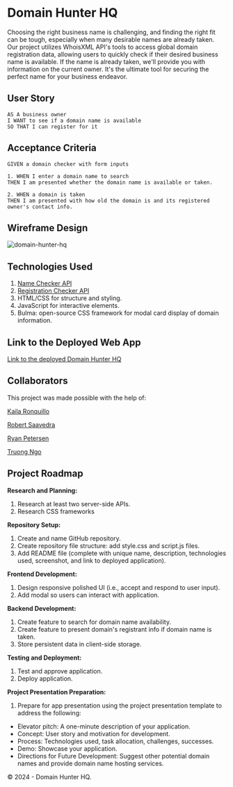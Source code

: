 # Domain Hunter HQ

Choosing the right business name is challenging, and finding the right fit can be tough, especially when many desirable names are already taken. Our project utilizes WhoisXML API's tools to access global domain registration data, allowing users to quickly check if their desired business name is available. If the name is already taken, we'll provide you with information on the current owner. It's the ultimate tool for securing the perfect name for your business endeavor.

## User Story

```
AS A business owner
I WANT to see if a domain name is available
SO THAT I can register for it
```

## Acceptance Criteria

```
GIVEN a domain checker with form inputs

1. WHEN I enter a domain name to search
THEN I am presented whether the domain name is available or taken.

2. WHEN a domain is taken
THEN I am presented with how old the domain is and its registered owner's contact info.
```

## Wireframe Design

![domain-hunter-hq](https://github.com/girlnotfound/Domain-Hunter-HQ/assets/30459021/e73c0d67-ab9f-4970-a9d3-230d094c6432)

## Technologies Used

1. [Name Checker API](https://domain-availability.whoisxmlapi.com/api)
2. [Registration Checker API](https://whois.whoisxmlapi.com/)
3. HTML/CSS for structure and styling.
4. JavaScript for interactive elements.
5. Bulma: open-source CSS framework for modal card display of domain information.

## Link to the Deployed Web App

[Link to the deployed Domain Hunter HQ](https://girlnotfound.github.io/Domain-Hunter-HQ/)

## Collaborators

This project was made possible with the help of:

[Kaila Ronquillo](https://github.com/girlnotfound)

[Robert Saavedra](https://github.com/robscafe433)

[Ryan Petersen](https://github.com/RyanPetersen-89)

[Truong Ngo](https://github.com/ngojohn2002)

## Project Roadmap

**Research and Planning:**

1. Research at least two server-side APIs.
2. Research CSS frameworks

**Repository Setup:**

1. Create and name GitHub repository.
2. Create repository file structure: add style.css and script.js files.
3. Add README file (complete with unique name, description, technologies used, screenshot, and link to deployed application).

**Frontend Development:**

1. Design responsive polished UI (i.e., accept and respond to user input).
2. Add modal so users can interact with application.

**Backend Development:**

1. Create feature to search for domain name availability.
2. Create feature to present domain's registrant info if domain name is taken.
3. Store persistent data in client-side storage.

**Testing and Deployment:**

1. Test and approve application.
2. Deploy application.

**Project Presentation Preparation:**

1. Prepare for app presentation using the project presentation template to address the following:

- Elevator pitch: A one-minute description of your application.
- Concept: User story and motivation for development.
- Process: Technologies used, task allocation, challenges, successes.
- Demo: Showcase your application.
- Directions for Future Development: Suggest other potential domain names and provide domain name hosting services.

&copy; 2024 - Domain Hunter HQ.
